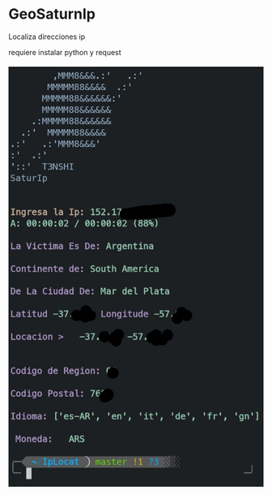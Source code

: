 # GeoSaturnIp
Localiza direcciones ip

<div>
requiere instalar python y request
</div>

<h4>
<img src="ip.jpg">
</h4>


